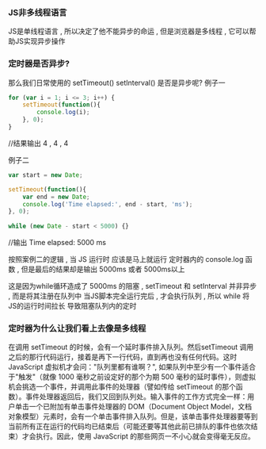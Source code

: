 ### JS非多线程语言
JS是单线程语言 , 所以决定了他不能异步的命运 , 但是浏览器是多线程 , 它可以帮助JS实现异步操作

### 定时器是否异步?
那么我们日常使用的 setTimeout() setInterval() 是否是异步呢?
例子一
```js
for (var i = 1; i <= 3; i++) {
	setTimeout(function(){
		console.log(i);
	}, 0);
}
```
//结果输出 4 , 4 , 4

例子二
```js
var start = new Date;

setTimeout(function(){
	var end = new Date;
	console.log('Time elapsed:', end - start, 'ms');
}, 0);
	
while (new Date - start < 5000) {}
```
//输出 Time elapsed: 5000 ms


按照案例二的逻辑 , 当 JS 运行时 应该是马上就运行 定时器内的 console.log 函数 , 但是最后的结果却是输出 5000ms 或者 5000ms以上

这是因为while循环造成了 5000ms 的阻塞 , setTimeout 和 setInterval 并非异步 , 而是将其注册在队列中 当JS脚本完全运行完后 , 才会执行队列 , 所以 while 将JS的运行时间拉长 导致阻塞队列内的定时


### 定时器为什么让我们看上去像是多线程

在调用 setTimeout 的时候，会有一个延时事件排入队列。然后setTimeout 调用之后的那行代码运行，接着是再下一行代码，直到再也没有任何代码。这时 JavaScript 虚拟机才会问："队列里都有谁啊？", 如果队列中至少有一个事件适合于"触发"（就像 1000 毫秒之前设定好的那个为期 500 毫秒的延时事件），则虚拟机会挑选一个事件，并调用此事件的处理器（譬如传给 setTimeout 的那个函数）。事件处理器返回后，我们又回到队列处。输入事件的工作方式完全一样：用户单击一个已附加有单击事件处理器的 DOM（Document Object Model，文档对象模型）元素时，会有一个单击事件排入队列。但是，该单击事件处理器要等到当前所有正在运行的代码均已结束后（可能还要等其他此前已排队的事件也依次结束）才会执行。因此，使用 JavaScript 的那些网页一不小心就会变得毫无反应。
